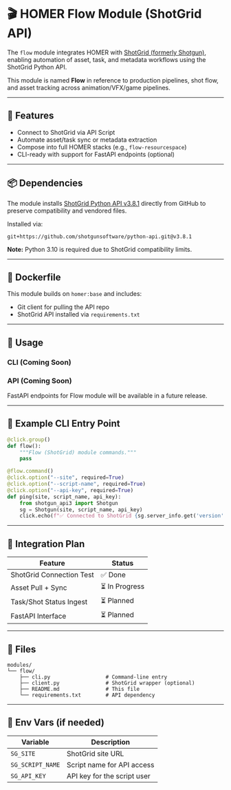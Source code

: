 # 🎬 HOMER Flow Module (ShotGrid API)

The `flow` module integrates HOMER with [ShotGrid (formerly Shotgun)](https://www.autodesk.com/products/shotgrid/overview), enabling automation of asset, task, and metadata workflows using the ShotGrid Python API.

This module is named **Flow** in reference to production pipelines, shot flow, and asset tracking across animation/VFX/game pipelines.

---

## 🔧 Features

- Connect to ShotGrid via API Script
- Automate asset/task sync or metadata extraction
- Compose into full HOMER stacks (e.g., `flow-resourcespace`)
- CLI-ready with support for FastAPI endpoints (optional)

---

## 📦 Dependencies

The module installs [ShotGrid Python API v3.8.1](https://github.com/shotgunsoftware/python-api/tree/v3.8.1) directly from GitHub to preserve compatibility and vendored files.

Installed via:

```text
git+https://github.com/shotgunsoftware/python-api.git@v3.8.1
````

**Note:** Python 3.10 is required due to ShotGrid compatibility limits.

---

## 🐳 Dockerfile

This module builds on `homer:base` and includes:

* Git client for pulling the API repo
* ShotGrid API installed via `requirements.txt`

---

## 🚀 Usage

### CLI (Coming Soon)


### API (Coming Soon)

FastAPI endpoints for Flow module will be available in a future release.

---

## 🧪 Example CLI Entry Point

```python
@click.group()
def flow():
    """Flow (ShotGrid) module commands."""
    pass

@flow.command()
@click.option("--site", required=True)
@click.option("--script-name", required=True)
@click.option("--api-key", required=True)
def ping(site, script_name, api_key):
    from shotgun_api3 import Shotgun
    sg = Shotgun(site, script_name, api_key)
    click.echo(f"✅ Connected to ShotGrid {sg.server_info.get('version')}")
```

---

## 🧩 Integration Plan

| Feature                  | Status        |
| ------------------------ | ------------- |
| ShotGrid Connection Test | ✅ Done        |
| Asset Pull + Sync        | ⏳ In Progress |
| Task/Shot Status Ingest  | ⏳ Planned     |
| FastAPI Interface        | ⏳ Planned     |

---

## 📁 Files

```
modules/
└── flow/
    ├── cli.py                  # Command-line entry
    ├── client.py               # ShotGrid wrapper (optional)
    ├── README.md               # This file
    └── requirements.txt        # API dependency
```

---

## 🔐 Env Vars (if needed)

| Variable         | Description                 |
| ---------------- | --------------------------- |
| `SG_SITE`        | ShotGrid site URL           |
| `SG_SCRIPT_NAME` | Script name for API access  |
| `SG_API_KEY`     | API key for the script user |
